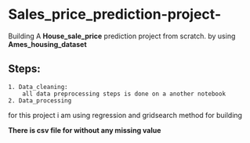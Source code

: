 # Sales_price_prediction-project-

Building A **House_sale_price** prediction project from scratch. by using **Ames_housing_dataset**

## Steps:
    1. Data_cleaning:
        all data preprocessing steps is done on a another notebook
    2. Data_processing
        
for this project i am using regression and gridsearch method for building


**There is csv file for without any missing value**
